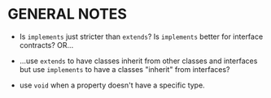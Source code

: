 # GENERAL NOTES

* Is `implements` just stricter than `extends`? Is `implements` better for interface contracts? OR...

* ...use `extends` to have classes inherit from other classes and interfaces but use `implements` to have a classes "inherit" from interfaces?

* use `void` when a property doesn't have a specific type.